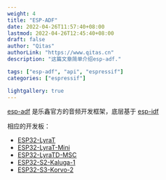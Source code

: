 ```yaml
---
weight: 4
title: "ESP-ADF"
date: 2022-04-26T11:57:40+08:00
lastmod: 2022-04-26T12:45:40+08:00
draft: false
author: "Qitas"
authorLink: "https://www.qitas.cn"
description: "这篇文章简单介绍esp-adf."

tags: ["esp-adf", "api", "espressif"]
categories: ["espressif"]

lightgallery: true
---
```



[esp-adf](https://docs.espressif.com/projects/esp-adf) 是乐鑫官方的音频开发框架，底层基于 [esp-idf](https://docs.os-q.com/espidf)

相应的开发板：

* [ESP32-LyraT](https://docs.espressif.com/projects/esp-adf)
* [ESP32-LyraT-Mini](https://docs.espressif.com/projects/esp-adf)
* [ESP32-LyraTD-MSC](https://docs.espressif.com/projects/esp-adf)
* [ESP32-S2-Kaluga-1](https://docs.espressif.com/projects/esp-adf)
* [ESP32-S3-Korvo-2](https://docs.espressif.com/projects/esp-adf)


